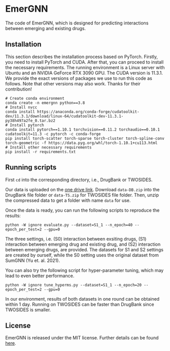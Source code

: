# EmerGNN
The code of EmerGNN, which is designed for predicting interactions between emerging and existing drugs.

## Installation
This section describes the installation process based on PyTorch. Firstly, you need to install PyTorch and CUDA. After that, you can proceed to install the necessary requirements. The running environment is a Linux server with Ubuntu and an NVIDIA GeForce RTX 3090 GPU. The CUDA version is 11.3.1. We provide the exact versions of packages we use to run this code as follows. Note that other versions may also work. Thanks for their contribution!
```
# Create conda environment
conda create -n emergnn python==3.8
# Install nvcc
conda install https://anaconda.org/conda-forge/cudatoolkit-dev/11.3.1/download/linux-64/cudatoolkit-dev-11.3.1-py38h497a2fe_0.tar.bz2
# Install pytorch
conda install pytorch==1.10.1 torchvision==0.11.2 torchaudio==0.10.1 cudatoolkit=11.3 -c pytorch -c conda-forge
pip install torch-scatter torch-sparse torch-cluster torch-spline-conv torch-geometric -f https://data.pyg.org/whl/torch-1.10.1+cu113.html
# Install other necessary requirements 
pip install -r requirements.txt
```



## Running scripts

First `cd` into the corresponding directory, i.e., DrugBank or TWOSIDES. 

Our data is uploaded on the [one drive link](https://hkustconnect-my.sharepoint.com/:f:/g/personal/yzhangee_connect_ust_hk/Elpl9vADdy9Hn9i-IUiruvQB3vNaKjITos5KSXr76coWOg?e=YOBUZf). Download `data-DB.zip` into the DrugBank file folder or `data-TS.zip` for TWOSIDES file folder. Then, unzip the compressed data to get a folder with name `data` for use.



Once the data is ready, you can run the following scripts to reproduce the results:

```
python -W ignore evaluate.py --dataset=S1_1 --n_epoch=40 --epoch_per_test=2 --gpu=0
```

The three settings, i.e. (S0) interaction between exsiting drugs, (S1) interaction between emerging drug and existing drug, and (S2) interaction between emerging drugs, are provided. The datasets for S1 and S2 settings are created by ourself, while the S0 setting uses the original dataset from SumGNN (Yu et. al. 2021).



You can also try the following script for hyper-parameter tuning, which may lead to even better performance.

```
python -W ignore tune_hyperms.py --dataset=S1_1 --n_epoch=20 --epoch_per_test=2 --gpu=0
```



In our environment, results of both datasets in one round can be obtained within 1 day. Running on TWOSIDES can be faster than DrugBank since TWOSIDES is smaller.

## License
EmerGNN is released under the MIT license. Further details can be found [here](LICENSE).
